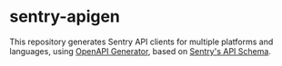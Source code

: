 # sentry-apigen

This repository generates Sentry API clients for multiple platforms and languages, using [OpenAPI Generator](https://openapi-generator.tech/), based on [Sentry's API Schema](https://github.com/getsentry/sentry-api-schema).
